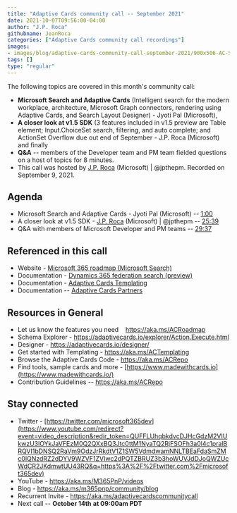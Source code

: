 ```yaml
---
title: "Adaptive Cards community call -- September 2021"
date: 2021-10-07T09:56:00-04:00
author: "J.P. Roca"
githubname: JeanRoca
categories: ["Adaptive Cards community call recordings"]
images:
- images/blog/adaptive-cards-community-call-september-2021/900x506-AC-SeptemberThumb.png
tags: []
type: "regular"
---
```


The following topics are covered in this month's community call: 

- **Microsoft Search and Adaptive Cards** (Intelligent search for the
modern workplace, architecture, Microsoft Graph connectors, rendering
using Adaptive Cards, and Search Layout Designer) - Jyoti Pal
(Microsoft), 
- **A closer look at v1.5 SDK** (3 features included in v1.5
preview are Table element; Input.ChoiceSet search, filtering, and auto
complete; and ActionSet Overflow due out end of September - J.P. Roca
(Microsoft) and finally 
- **Q&A** -- members of the Developer team and PM
team fielded questions on a host of topics for 8 minutes.
- This call
was hosted by [J.P. Roca](http://twitter.com/jpthepm) (Microsoft) |
\@jpthepm. Recorded on September 9, 2021.

## Agenda

-   Microsoft Search and Adaptive Cards - Jyoti Pal (Microsoft) --
    [1:00](https://youtu.be/Gc-Wc6D9mx4?t=60)
-   A closer look at v1.5 SDK - [J.P. Roca](http://twitter.com/jpthepm)
    (Microsoft) | \@jpthepm --
    [25:39](https://youtu.be/Gc-Wc6D9mx4?t=1539)
-   Q&A with members of Microsoft Developer and PM teams --
    [29:37](https://youtu.be/Gc-Wc6D9mx4?t=1777)

## Referenced in this call

-   Website - [Microsoft 365 roadmap (Microsoft
    Search)](https://www.microsoft.com/microsoft-365/roadmap?filters=&searchterms=81952)
-   Documentation - [Dynamics 365 federation search
    (preview)](https://docs.microsoft.com/microsoftsearch/manage-dynamics365) 
-   Documentation - [Adaptive Cards
    Templating](https://docs.microsoft.com/adaptive-cards/templating/) 
-   Documentation -- [Adaptive Cards
    Partners](https://docs.microsoft.com/adaptive-cards/resources/partners) 


## Resources in General

-   Let us know the features you need    <https://aka.ms/ACRoadmap>
-   Schema Explorer
    - <https://adaptivecards.io/explorer/Action.Execute.html>
-   Designer - <https://adaptivecards.io/designer/> 
-   Get started with Templating - <https://aka.ms/ACTemplating>
-   Browse the Adaptive Cards Code - <https://aka.ms/ACRepo>
-   Find tools, sample cards and more
    - [https://www.madewithcards.io](https://www.madewithcards.io/)
-   Contribution Guidelines -- <https://aka.ms/ACRepo> 

## Stay connected

-   Twitter
    - [https://twitter.com/microsoft365dev](https://www.youtube.com/redirect?event=video_description&redir_token=QUFFLUhqbkdvcDJHcGdzM2VIUkwzU3lOYkJaVFEzM0Q2QXxBQ3Jtc0ttM1NyaTQ2RjFSOFh3a0l4c1pralBRQVI1bDNSQ2RaVm9OdzJrRkdtV1Z1SW5VdmdwamNNLTBEaFdaSmZMc0lQNzdRZ2dDYV9WZVF1ZVIwc2dPQTZBRUZ3b3hoWUVJdDJoQWZUcWdCR2JKdmwtUU43RQ&q=https%3A%2F%2Ftwitter.com%2Fmicrosoft365dev)​
-   YouTube - <https://aka.ms/M365PnP/videos>​
-   Blog - <https://aka.ms/m365pnp/community/blog>
-   Recurrent Invite - <https://aka.ms/adaptivecardscommunitycall>
-   Next call -- **October 14th** **at 09:00am PDT**
